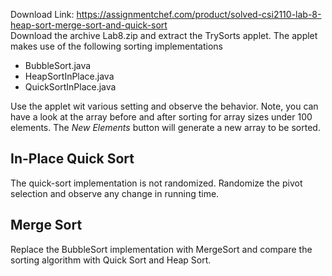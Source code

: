 Download Link: https://assignmentchef.com/product/solved-csi2110-lab-8-heap-sort-merge-sort-and-quick-sort
<br>
Download the archive Lab8.zip and extract the TrySorts applet. The applet makes use of the following sorting implementations

<ul>

 <li>BubbleSort.java</li>

 <li>HeapSortInPlace.java</li>

 <li>QuickSortInPlace.java</li>

</ul>




Use the applet wit various setting and observe the behavior. Note, you can have a look at the array before and after sorting for array sizes under 100 elements. The <em>New Elements</em> button will generate a new array to be sorted.

<h2>In-Place Quick Sort</h2>

The quick-sort implementation is not randomized. Randomize the pivot selection and observe any change in running time.

<h2>Merge Sort</h2>

Replace the BubbleSort implementation with MergeSort and compare the sorting algorithm with Quick Sort and Heap Sort.


